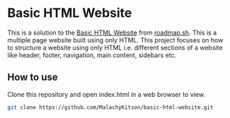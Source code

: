 # Basic HTML Website
This is a solution to the [Basic HTML Website](https://roadmap.sh/projects/basic-html-website) from [roadmap.sh](https://roadmap.sh). This is a multiple page website built using only HTML. This project focuses on how to structure a website using only HTML i.e. different sections of a website like header, footer, navigation, main content, sidebars etc.

## How to use
Clone this repository and open index.html in a web browser to view.
```bash
git clone https://github.com/MalachyKitson/basic-html-website.git
```
